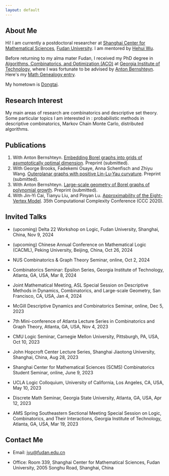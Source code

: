 ```yaml
---
layout: default
---
```


## About Me

Hi! I am currently a postdoctoral researcher at [Shanghai Center for Mathematical Sciences](https://scms.fudan.edu.cn/), [Fudan University](https://www.fudan.edu.cn/en/). I am mentored by [Hehui Wu](https://scholar.google.com/citations?user=vGY9WiEAAAAJ&hl=en).

Before returning to my alma mater Fudan, I received my PhD degree in [Algorithms, Combinatorics, and Optimization (ACO)](https://aco.gatech.edu/) at [Georgia Institute of Technology](https://www.gatech.edu/), where I was fortunate to be advised by [Anton Bernshteyn](https://bahtoh-math.github.io/). Here's my [Math Genealogy entry](https://genealogy.math.ndsu.nodak.edu/id.php?id=321109).

My hometown is [Dongtai](https://en.wikipedia.org/wiki/Dongtai).

## Research Interest

My main areas of research are combinatorics and descriptive set theory.  Some particular topics I am interested in : probabilistic methods in descriptive combinatorics, Markov Chain Monte Carlo, distributed algorithms. 

## Publications

1. With Anton Bernshteyn. [Embedding Borel graphs into grids of asymptotically optimal dimension](https://arxiv.org/abs/2407.19785). Preprint (submitted). 
2. With George Brooks, Fadekemi Osaye, Anna Schenfisch and Zhiyu Wang. [Outerplanar graphs with positive Lin-Lu-Yau curvature](https://arxiv.org/abs/2403.04110). Preprint (submitted).
3. With Anton Bernshteyn. [Large-scale geometry of Borel graphs of polynomial growth](https://arxiv.org/abs/2302.04727). Preprint (submitted).
4. With Jin-Yi Cai, Tianyu Liu, and Pinyan Lu. [Approximability of the Eight-Vertex Model](https://drops.dagstuhl.de/storage/00lipics/lipics-vol169-ccc2020/LIPIcs.CCC.2020.4/LIPIcs.CCC.2020.4.pdf). 35th Computational Complexity Conference (CCC 2020).

## Invited Talks

* (upcoming) Delta 22 Workshop on Logic, Fudan University, Shanghai, China, Nov 9, 2024 

* (upcoming) Chinese Annual Conference on Mathematical Logic (CACML), Peking University, Beijing, China, Oct 26, 2024

* NUS Combinatorics & Graph Theory Seminar, online, Oct 2, 2024

* Combinatorics Seminar: Epsilon Series, Georgia Institute of Technology, Atlanta, GA, USA, Mar 8, 2024

* Joint Mathematical Meeting, ASL Special Session on Descriptive Methods in Dynamics, Combinatorics, and Large-scale Geometry, San Francisco, CA, USA, Jan 4, 2024

* McGill Descriptive Dynamics and Combinatorics Seminar, online, Dec 5, 2023

* 7th Mini-conference of Atlanta Lecture Series in Combinatorics and Graph Theory, Atlanta, GA, USA, Nov 4, 2023

* CMU Logic Seminar, Carnegie Mellon University, Pittsburgh, PA, USA, Oct 10, 2023

* John Hopcroft Center Lecture Series, Shanghai Jiaotong University, Shanghai, China, Aug 28, 2023

* Shanghai Center for Mathematical Sciences (SCMS) Combinatorics Student Seminar, online, June 9, 2023

* UCLA Logic Colloquium, University of California, Los Angeles, CA, USA, May 10, 2023

* Discrete Math Seminar, Georgia State University, Atlanta, GA, USA, Apr 12, 2023

* AMS Spring Southeastern Sectional Meeting Special Session on Logic, Combinatorics, and Their Interactions, Georgia Institute of Technology, Atlanta, GA, USA, Mar 19, 2023

## Contact Me

* Email: [jyu@fudan.edu.cn](mailto:jyu@fudan.edu.cn)
  
* Office: Room 339, Shanghai Center for Mathematical Sciences, Fudan University, 2005 Songhu Road, Shanghai, China
